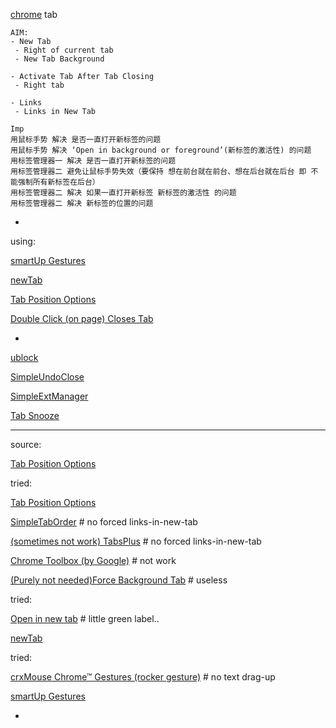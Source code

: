 
[chrome](https://portableapps.com/apps/internet/google_chrome_portable) tab

```
AIM:
- New Tab
 - Right of current tab
 - New Tab Background
 
- Activate Tab After Tab Closing
 - Right tab
 
- Links
 - Links in New Tab

```
```
Imp
用鼠标手势 解决 是否一直打开新标签的问题 
用鼠标手势 解决 ‘Open in background or foreground’(新标签的激活性) 的问题 
用标签管理器一 解决 是否一直打开新标签的问题 
用标签管理器二 避免让鼠标手势失效（要保持 想在前台就在前台、想在后台就在后台 即 不能强制所有新标签在后台） 
用标签管理器二 解决 如果一直打开新标签 新标签的激活性 的问题 
用标签管理器二 解决 新标签的位置的问题 
```


-

using:

[smartUp Gestures](https://chrome.google.com/webstore/detail/smartup-gestures/bgjfekefhjemchdeigphccilhncnjldn)

[newTab](https://chrome.google.com/webstore/detail/newtab/fphdhcblnidcioeanhhfcnjjddennkip)

[Tab Position Options](https://chrome.google.com/webstore/detail/tab-position-options/fjccjnfkdkdmjohojoggodkigkjkkjhl)

[Double Click (on page) Closes Tab](https://chrome.google.com/webstore/detail/double-click-closes-tab/megplcpdkmjjoondippkedoaidkeikcm)

-

[ublock](https://chrome.google.com/webstore/detail/ublock-origin/cjpalhdlnbpafiamejdnhcphjbkeiagm)

[SimpleUndoClose](https://chrome.google.com/webstore/detail/simpleundoclose/emhohdghchmjepmigjojkehidlielknj)

[SimpleExtManager](https://chrome.google.com/webstore/detail/simpleextmanager/kniehgiejgnnpgojkdhhjbgbllnfkfdk)

[Tab Snooze](https://chrome.google.com/webstore/detail/tab-snooze/pdiebiamhaleloakpcgmpnenggpjbcbm)

<hr>

source:

[Tab Position Options](https://chrome.google.com/webstore/detail/tab-position-options/fjccjnfkdkdmjohojoggodkigkjkkjhl)

tried:

[Tab Position Options](https://chrome.google.com/webstore/detail/tab-position-options/fjccjnfkdkdmjohojoggodkigkjkkjhl)

[SimpleTabOrder](https://chrome.google.com/webstore/detail/simpletaborder/cekafjbmkfofacenifehbglhmajimhjf) # no forced links-in-new-tab

[(sometimes not work) TabsPlus](https://chrome.google.com/webstore/detail/tabsplus/nikomkkhhpfoeamojhhgpfkpkdlfhfii) # no forced links-in-new-tab

[Chrome Toolbox (by Google)](https://chrome.google.com/webstore/detail/chrome-toolbox-by-google/fjccknnhdnkbanjilpjddjhmkghmachn/related) # not work

[(Purely not needed)Force Background Tab](https://chrome.google.com/webstore/detail/force-background-tab/gidlfommnbibbmegmgajdbikelkdcmcl) # useless

tried:

[Open in new tab](https://chrome.google.com/webstore/detail/open-in-new-tab/aoilcbjfkbdplcfglkiedhefcomondlk) # little green label..

[newTab](https://chrome.google.com/webstore/detail/newtab/fphdhcblnidcioeanhhfcnjjddennkip)

tried:

[crxMouse Chrome™ Gestures (rocker gesture)](https://chrome.google.com/webstore/detail/crxmouse-chrome-gestures/jlgkpaicikihijadgifklkbpdajbkhjo) # no text drag-up

[smartUp Gestures](https://chrome.google.com/webstore/detail/smartup-gestures/bgjfekefhjemchdeigphccilhncnjldn)


-
